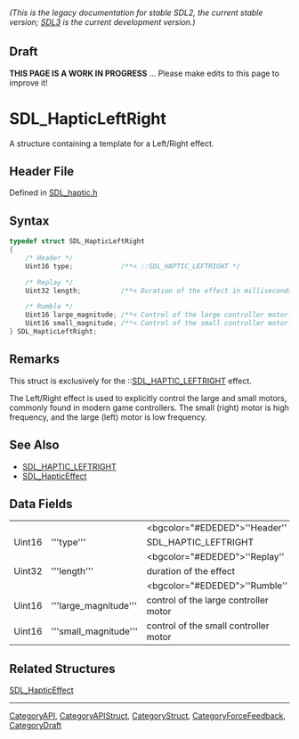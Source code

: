 ###### (This is the legacy documentation for stable SDL2, the current stable version; [SDL3](https://wiki.libsdl.org/SDL3/) is the current development version.)

## Draft

**THIS PAGE IS A WORK IN PROGRESS** ... Please make edits to this page to improve it!


<!-- #*^*^*^*^*See https://wiki.libsdl.org/SGStructures for details on editing this page*^*^*^*^* -->
# SDL_HapticLeftRight

A structure containing a template for a Left/Right effect.

## Header File

Defined in [SDL_haptic.h](https://github.com/libsdl-org/SDL/blob/SDL2/include/SDL_haptic.h)

## Syntax

```c
typedef struct SDL_HapticLeftRight
{
    /* Header */
    Uint16 type;            /**< ::SDL_HAPTIC_LEFTRIGHT */

    /* Replay */
    Uint32 length;          /**< Duration of the effect in milliseconds. */

    /* Rumble */
    Uint16 large_magnitude; /**< Control of the large controller motor. */
    Uint16 small_magnitude; /**< Control of the small controller motor. */
} SDL_HapticLeftRight;
```

## Remarks

This struct is exclusively for the
::[SDL_HAPTIC_LEFTRIGHT](SDL_HAPTIC_LEFTRIGHT) effect.

The Left/Right effect is used to explicitly control the large and small
motors, commonly found in modern game controllers. The small (right) motor
is high frequency, and the large (left) motor is low frequency.

## See Also

* [SDL_HAPTIC_LEFTRIGHT](SDL_HAPTIC_LEFTRIGHT)
* [SDL_HapticEffect](SDL_HapticEffect)


## Data Fields

|        |                       |                                       |
| ------ | --------------------- | ------------------------------------- |
|        |                       | <bgcolor="#EDEDED">''Header''         |
| Uint16 | '''type'''            | SDL_HAPTIC_LEFTRIGHT                  |
|        |                       | <bgcolor="#EDEDED">''Replay''         |
| Uint32 | '''length'''          | duration of the effect                |
|        |                       | <bgcolor="#EDEDED">''Rumble''         |
| Uint16 | '''large_magnitude''' | control of the large controller motor |
| Uint16 | '''small_magnitude''' | control of the small controller motor |

## Related Structures

[SDL_HapticEffect](SDL_HapticEffect)

----
[CategoryAPI](CategoryAPI), [CategoryAPIStruct](CategoryAPIStruct), [CategoryStruct](CategoryStruct), [CategoryForceFeedback](CategoryForceFeedback), [CategoryDraft](CategoryDraft)
<!-- #See the Style Guide for instructions on editing the footer. -->


